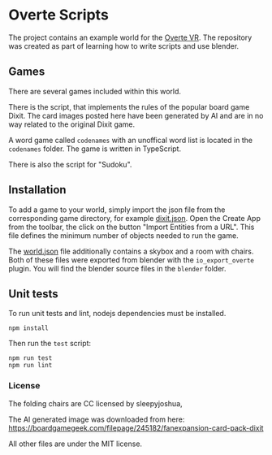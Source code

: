 # Overte Scripts

The project contains an example world for the [Overte VR](https://overte.org/). The repository was created as part of learning how to write scripts and use blender.

## Games

There are several games included within this world.

There is the script, that implements the rules of the popular board game Dixit. The card images posted here have been generated by AI and are in no way related to the original Dixit game.

A word game called `codenames` with an unoffical word list is located in the `codenames` folder. The game is written in TypeScript.

There is also the script for "Sudoku".

## Installation

To add a game to your world, simply import the json file from the corresponding game directory, for example [dixit.json](https://raw.githubusercontent.com/keeshii/overte-dixit/master/dixit/dixit.json). Open the Create App from the toolbar, the click on the button "Import Entities from a URL". This file defines the minimum number of objects needed to run the game.

The [world.json](https://raw.githubusercontent.com/keeshii/overte-dixit/master/world.json) file additionally contains a skybox and a room with chairs. Both of these files were exported from blender with the `io_export_overte` plugin. You will find the blender source files in the `blender` folder.

## Unit tests

To run unit tests and lint, nodejs dependencies must be installed.

```
npm install
```

Then run the `test` script:

```
npm run test
npm run lint
```

### License

The folding chairs are CC licensed by sleepyjoshua,

The AI generated image was downloaded from here:
https://boardgamegeek.com/filepage/245182/fanexpansion-card-pack-dixit

All other files are under the MIT license.
